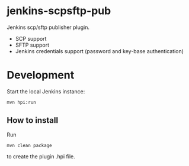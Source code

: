 jenkins-scpsftp-pub
===========

Jenkins scp/sftp publisher plugin.

  - SCP support
  - SFTP support
  - Jenkins credentials support (password and key-base authentication)

Development
===========

Start the local Jenkins instance:

    mvn hpi:run


How to install
--------------

Run

	mvn clean package

to create the plugin .hpi file.
